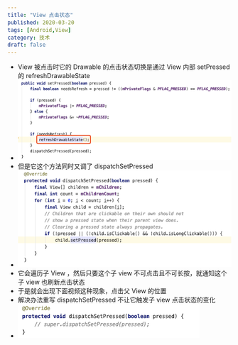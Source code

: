 ```yaml
---
title: "View 点击状态"
published: 2020-03-20
tags: [Android,View]
category: 技术
draft: false
---
```


- View 被点击时它的 Drawable 的点击状态切换是通过 View 内部 setPressed 的 refreshDrawableState
- ![img.png](img.png)
- 但是它这个方法同时又调了 dispatchSetPressed
- ![img_1.png](img_1.png)
- 它会遍历子 View ，然后只要这个子 view 不可点击且不可长按，就通知这个子 view 也刷新点击状态
- 于是就会出现下面视频这种现象，点击父 View 的位置
- 解决办法重写 dispatchSetPressed 不让它触发子 view 点击状态的变化
- ![img_2.png](img_2.png)